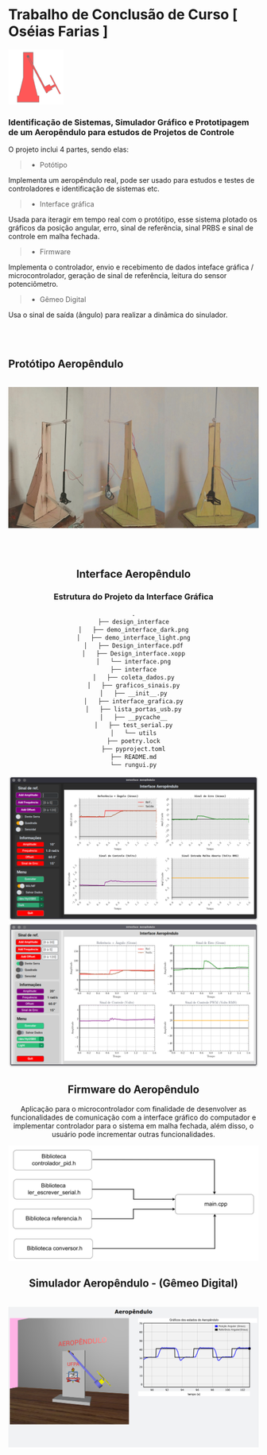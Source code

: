 # Trabalho de Conclusão de Curso [ Oséias Farias ]

<img title="" src="utils/favicon_aeropendulo_png.png" alt="" data-align="center" width="111">

### Identificação de Sistemas, Simulador Gráfico e Prototipagem de um Aeropêndulo para estudos de Projetos de Controle

O projeto inclui 4 partes, sendo elas:

> + Potótipo

Implementa um aeropêndulo real, pode ser usado para estudos e testes de controladores e identificação de sistemas etc.

> + Interface gráfica

Usada para iteragir em tempo real com o protótipo, esse sistema plotado os gráficos da posição angular, erro, sinal de referência, sinal PRBS e sinal de controle em malha fechada.

> + Firmware

Implementa o controlador, envio e recebimento de dados inteface gráfica / microcontrolador, geração de sinal de referência, leitura do sensor potenciômetro.

> + Gêmeo Digital

Usa o sinal de saída (ângulo) para realizar a dinâmica do sinulador.

<br><br>


## Protótipo Aeropêndulo

<br>

<center>
  <img src="utils/img_aeropendulo.png"> 
<center/>

<br><br>

## Interface Aeropêndulo

### Estrutura do Projeto da Interface Gráfica

```
.
├── design_interface
│   ├── demo_interface_dark.png
│   ├── demo_interface_light.png
│   ├── Design_interface.pdf
│   ├── Design_interface.xopp
│   └── interface.png
├── interface
│   ├── coleta_dados.py
│   ├── graficos_sinais.py
│   ├── __init__.py
│   ├── interface_grafica.py
│   ├── lista_portas_usb.py
│   ├── __pycache__
│   ├── test_serial.py
│   └── utils
├── poetry.lock
├── pyproject.toml
├── README.md
└── rungui.py
```

<img src="utils/demo_interface_dark1.png" title="" alt="" data-align="center">

<img src="utils/demo_interface_light.png" title="" alt="" data-align="center">

## Firmware do Aeropêndulo

Aplicação para o microcontrolador com finalidade de desenvolver as funcionalidades de comunicação com a interface gráfico do computador e implementar controlador para o sistema em malha fechada, além disso, o usuário pode incrementar outras funcionalidades.

<img src="utils/arquitetura_firmware-1.png" title="" alt="" data-align="center">




## Simulador Aeropêndulo - (Gêmeo Digital)

<br>

<center>
  <img src="https://github.com/Oseiasdfarias/Projeto_Tcc_Oseias_Oficial/blob/dev/utils/gemeo_digital.png?raw=true"> 
<center/>
